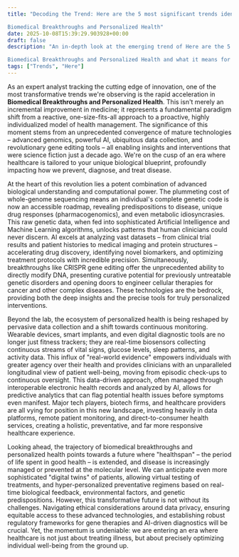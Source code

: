 ```yaml
---
title: "Decoding the Trend: Here are the 5 most significant trends identified from the raw signals:

Biomedical Breakthroughs and Personalized Health"
date: 2025-10-08T15:39:29.903928+00:00
draft: false
description: "An in-depth look at the emerging trend of Here are the 5 most significant trends identified from the raw signals:

Biomedical Breakthroughs and Personalized Health and what it means for the future."
tags: ["Trends", "Here"]
---
```


As an expert analyst tracking the cutting edge of innovation, one of the most transformative trends we're observing is the rapid acceleration in **Biomedical Breakthroughs and Personalized Health**. This isn't merely an incremental improvement in medicine; it represents a fundamental paradigm shift from a reactive, one-size-fits-all approach to a proactive, highly individualized model of health management. The significance of this moment stems from an unprecedented convergence of mature technologies – advanced genomics, powerful AI, ubiquitous data collection, and revolutionary gene editing tools – all enabling insights and interventions that were science fiction just a decade ago. We're on the cusp of an era where healthcare is tailored to your unique biological blueprint, profoundly impacting how we prevent, diagnose, and treat disease.

At the heart of this revolution lies a potent combination of advanced biological understanding and computational power. The plummeting cost of whole-genome sequencing means an individual's complete genetic code is now an accessible roadmap, revealing predispositions to disease, unique drug responses (pharmacogenomics), and even metabolic idiosyncrasies. This raw genetic data, when fed into sophisticated Artificial Intelligence and Machine Learning algorithms, unlocks patterns that human clinicians could never discern. AI excels at analyzing vast datasets – from clinical trial results and patient histories to medical imaging and protein structures – accelerating drug discovery, identifying novel biomarkers, and optimizing treatment protocols with incredible precision. Simultaneously, breakthroughs like CRISPR gene editing offer the unprecedented ability to directly modify DNA, presenting curative potential for previously untreatable genetic disorders and opening doors to engineer cellular therapies for cancer and other complex diseases. These technologies are the bedrock, providing both the deep insights and the precise tools for truly personalized interventions.

Beyond the lab, the ecosystem of personalized health is being reshaped by pervasive data collection and a shift towards continuous monitoring. Wearable devices, smart implants, and even digital diagnostic tools are no longer just fitness trackers; they are real-time biosensors collecting continuous streams of vital signs, glucose levels, sleep patterns, and activity data. This influx of "real-world evidence" empowers individuals with greater agency over their health and provides clinicians with an unparalleled longitudinal view of patient well-being, moving from episodic check-ups to continuous oversight. This data-driven approach, often managed through interoperable electronic health records and analyzed by AI, allows for predictive analytics that can flag potential health issues before symptoms even manifest. Major tech players, biotech firms, and healthcare providers are all vying for position in this new landscape, investing heavily in data platforms, remote patient monitoring, and direct-to-consumer health services, creating a holistic, preventative, and far more responsive healthcare experience.

Looking ahead, the trajectory of biomedical breakthroughs and personalized health points towards a future where "healthspan" – the period of life spent in good health – is extended, and disease is increasingly managed or prevented at the molecular level. We can anticipate even more sophisticated "digital twins" of patients, allowing virtual testing of treatments, and hyper-personalized preventative regimens based on real-time biological feedback, environmental factors, and genetic predispositions. However, this transformative future is not without its challenges. Navigating ethical considerations around data privacy, ensuring equitable access to these advanced technologies, and establishing robust regulatory frameworks for gene therapies and AI-driven diagnostics will be crucial. Yet, the momentum is undeniable: we are entering an era where healthcare is not just about treating illness, but about precisely optimizing individual well-being from the ground up.